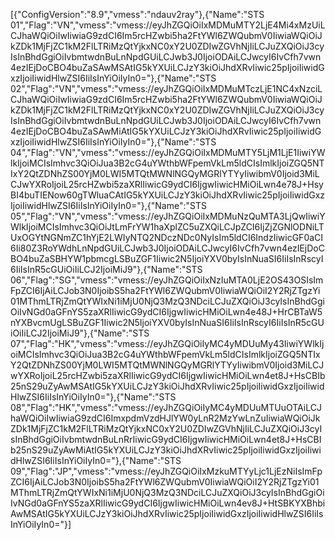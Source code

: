 [{"ConfigVersion":"8.9","vmess":"ndauv2ray"},{"Name":"STS 01","Flag":"VN","vmess":"vmess://eyJhZGQiOiIxMDMuMTY2LjE4Mi4xMzUiLCJhaWQiOiIwIiwiaG9zdCI6Im5rcHZwbi5ha2FtYWl6ZWQubmV0IiwiaWQiOiJkZDk1MjFjZC1kM2FlLTRiMzQtYjkxNC0xY2U0ZDIwZGVhNjIiLCJuZXQiOiJ3cyIsInBhdGgiOiIvbmtwdnBuLnNpdGUiLCJwb3J0IjoiODAiLCJwcyI6IvCfh7vwn4ezIEjDoCBO4buZaSAwMSAtIG5kYXUiLCJzY3kiOiJhdXRvIiwic25pIjoiIiwidGxzIjoiIiwidHlwZSI6IiIsInYiOiIyIn0="},{"Name":"STS 02","Flag":"VN","vmess":"vmess://eyJhZGQiOiIxMDMuMTczLjE1NC4xNzciLCJhaWQiOiIwIiwiaG9zdCI6Im5rcHZwbi5ha2FtYWl6ZWQubmV0IiwiaWQiOiJkZDk1MjFjZC1kM2FlLTRiMzQtYjkxNC0xY2U0ZDIwZGVhNjIiLCJuZXQiOiJ3cyIsInBhdGgiOiIvbmtwdnBuLnNpdGUiLCJwb3J0IjoiODAiLCJwcyI6IvCfh7vwn4ezIEjDoCBO4buZaSAwMiAtIG5kYXUiLCJzY3kiOiJhdXRvIiwic25pIjoiIiwidGxzIjoiIiwidHlwZSI6IiIsInYiOiIyIn0="},{"Name":"STS 04","Flag":"VN","vmess":"vmess://eyJhZGQiOiIxMDMuMTY5LjM1LjE1IiwiYWlkIjoiMCIsImhvc3QiOiJua3B2cG4uYWthbWFpemVkLm5ldCIsImlkIjoiZGQ5NTIxY2QtZDNhZS00YjM0LWI5MTQtMWNlNGQyMGRlYTYyIiwibmV0Ijoid3MiLCJwYXRoIjoiL25rcHZwbi5zaXRlIiwicG9ydCI6IjgwIiwicHMiOiLwn4e78J+HsyBI4buTIENow60gTWluaCAtIG5kYXUiLCJzY3kiOiJhdXRvIiwic25pIjoiIiwidGxzIjoiIiwidHlwZSI6IiIsInYiOiIyIn0="},{"Name":"STS 05","Flag":"VN","vmess":"vmess://eyJhZGQiOiIxMDMuNzQuMTA3LjQwIiwiYWlkIjoiMCIsImhvc3QiOiJtLmFrYW1haXplZC5uZXQiLCJpZCI6IjZjZGNlODNiLTUxOGYtNGNmZC1hYjE2LWIyNTQ2NDczNDc0NyIsIm5ldCI6IndzIiwicGF0aCI6Ii80Z3RoYWdhLnNpdGUiLCJwb3J0IjoiODAiLCJwcyI6IvCfh7vwn4ezIEjDoCBO4buZaSBHYW1pbmcgLSBuZGF1Iiwic2N5IjoiYXV0byIsInNuaSI6IiIsInRscyI6IiIsInR5cGUiOiIiLCJ2IjoiMiJ9"},{"Name":"STS 06","Flag":"SG","vmess":"vmess://eyJhZGQiOiIxNzIuMTA0LjE2OS43OSIsImFpZCI6IjAiLCJob3N0IjoibS5ha2FtYWl6ZWQubmV0IiwiaWQiOiI2Y2RjZTgzYi01MThmLTRjZmQtYWIxNi1iMjU0NjQ3MzQ3NDciLCJuZXQiOiJ3cyIsInBhdGgiOiIvNGd0aGFnYS5zaXRlIiwicG9ydCI6IjgwIiwicHMiOiLwn4e48J+HrCBTaW5nYXBvcmUgLSBuZGF1Iiwic2N5IjoiYXV0byIsInNuaSI6IiIsInRscyI6IiIsInR5cGUiOiIiLCJ2IjoiMiJ9"},{"Name":"STS 07","Flag":"HK","vmess":"vmess://eyJhZGQiOiIyMC4yMDUuMy43IiwiYWlkIjoiMCIsImhvc3QiOiJua3B2cG4uYWthbWFpemVkLm5ldCIsImlkIjoiZGQ5NTIxY2QtZDNhZS00YjM0LWI5MTQtMWNlNGQyMGRlYTYyIiwibmV0Ijoid3MiLCJwYXRoIjoiL25rcHZwbi5zaXRlIiwicG9ydCI6IjgwIiwicHMiOiLwn4et8J+HsCBIb25nS29uZyAwMSAtIG5kYXUiLCJzY3kiOiJhdXRvIiwic25pIjoiIiwidGxzIjoiIiwidHlwZSI6IiIsInYiOiIyIn0="},{"Name":"STS 08","Flag":"HK","vmess":"vmess://eyJhZGQiOiIyMC4yMDUuMTUuOTAiLCJhaWQiOiIwIiwiaG9zdCI6ImxpdmVzdHJlYW0yLnR2MzYwLnZuIiwiaWQiOiJkZDk1MjFjZC1kM2FlLTRiMzQtYjkxNC0xY2U0ZDIwZGVhNjIiLCJuZXQiOiJ3cyIsInBhdGgiOiIvbmtwdnBuLnRrIiwicG9ydCI6IjgwIiwicHMiOiLwn4et8J+HsCBIb25nS29uZyAwMiAtIG5kYXUiLCJzY3kiOiJhdXRvIiwic25pIjoiIiwidGxzIjoiIiwidHlwZSI6IiIsInYiOiIyIn0="},{"Name":"STS 09","Flag":"JP","vmess":"vmess://eyJhZGQiOiIxMzkuMTYyLjc1LjEzNiIsImFpZCI6IjAiLCJob3N0IjoibS5ha2FtYWl6ZWQubmV0IiwiaWQiOiI2Y2RjZTgzYi01MThmLTRjZmQtYWIxNi1iMjU0NjQ3MzQ3NDciLCJuZXQiOiJ3cyIsInBhdGgiOiIvNGd0aGFnYS5zaXRlIiwicG9ydCI6IjgwIiwicHMiOiLwn4ev8J+HtSBKYXBhbiAwMSAtIG5kYXUiLCJzY3kiOiJhdXRvIiwic25pIjoiIiwidGxzIjoiIiwidHlwZSI6IiIsInYiOiIyIn0="}]
